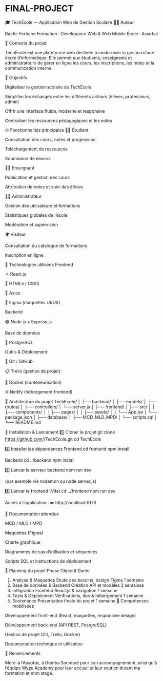 # FINAL-PROJECT
🎓 TechÉcole — Application Web de Gestion Scolaire
🧑‍💻 Auteur

Bachir Ferhane
Formation : Développeur Web & Web Mobile
École : Assofac

🧩 Contexte du projet

TechÉcole est une plateforme web destinée à moderniser la gestion d’une école d’informatique.
Elle permet aux étudiants, enseignants et administrateurs de gérer en ligne les cours, les inscriptions, les notes et la communication interne.

🎯 Objectifs

Digitaliser la gestion scolaire de TechÉcole

Simplifier les échanges entre les différents acteurs (élèves, professeurs, admin)

Offrir une interface fluide, moderne et responsive

Centraliser les ressources pédagogiques et les notes

⚙️ Fonctionnalités principales
👨‍🎓 Étudiant

Consultation des cours, notes et progression

Téléchargement de ressources

Soumission de devoirs

👩‍🏫 Enseignant

Publication et gestion des cours

Attribution de notes et suivi des élèves

🧑‍💼 Administrateur

Gestion des utilisateurs et formations

Statistiques globales de l’école

Modération et supervision

🌍 Visiteur

Consultation du catalogue de formations

Inscription en ligne

🧰 Technologies utilisées
Frontend

⚛️ React.js

💅 HTML5 / CSS3

🔄 Axios

🎨 Figma (maquettes UI/UX)

Backend

🟢 Node.js + Express.js

Base de données

🐘 PostgreSQL

Outils & Déploiement

🐙 Git / GitHub

📋 Trello (gestion de projet)

🐳 Docker (conteneurisation)

🌐 Netlify (hébergement frontend)

🧱 Architecture du projet
TechEcole/
│
├── backend/
│   ├── models/
│   ├── routes/
│   ├── controllers/
│   └── server.js
│
├── frontend/
│   ├── src/
│   │   ├── components/
│   │   ├── pages/
│   │   ├── assets/
│   │   └── App.jsx
│   └── package.json
│
├── database/
│   ├── MCD_MLD_MPD/
│   └── scripts.sql
│
└── README.md

🚀 Installation & Lancement
1️⃣ Cloner le projet
git clone https://github.com/<ton-utilisateur>/TechEcole.git
cd TechEcole

2️⃣ Installer les dépendances
Frontend
cd frontend
npm install

Backend
cd ../backend
npm install

3️⃣ Lancer le serveur backend
npm run dev


(par exemple via nodemon ou node server.js)

4️⃣ Lancer le frontend (Vite)
cd ../frontend
npm run dev


Accès à l’application :
➡️ http://localhost:5173

🧾 Documentation attendue

MCD / MLD / MPD

Maquettes (Figma)

Charte graphique

Diagrammes de cas d’utilisation et séquences

Scripts SQL et instructions de déploiement

📅 Planning du projet
Phase	Objectif	Durée
1. Analyse & Maquettes	Étude des besoins, design Figma	1 semaine
2. Base de données & Backend	Création API et modèles	2 semaines
3. Intégration Frontend	React.js & navigation	1 semaine
4. Tests & Déploiement	Vérifications, doc & hébergement	1 semaine
5. Soutenance	Présentation finale du projet	1 semaine
🧠 Compétences mobilisées

Développement front-end (React, maquettes, responsive design)

Développement back-end (API REST, PostgreSQL)

Gestion de projet (Git, Trello, Docker)

Documentation technique et utilisateur

🙏 Remerciements

Merci à l’Assofac, à Demba Soumaré pour son accompagnement,
ainsi qu’à l’équipe Wyze Academy pour leur accueil et leur soutien durant ma formation et mon stage.
